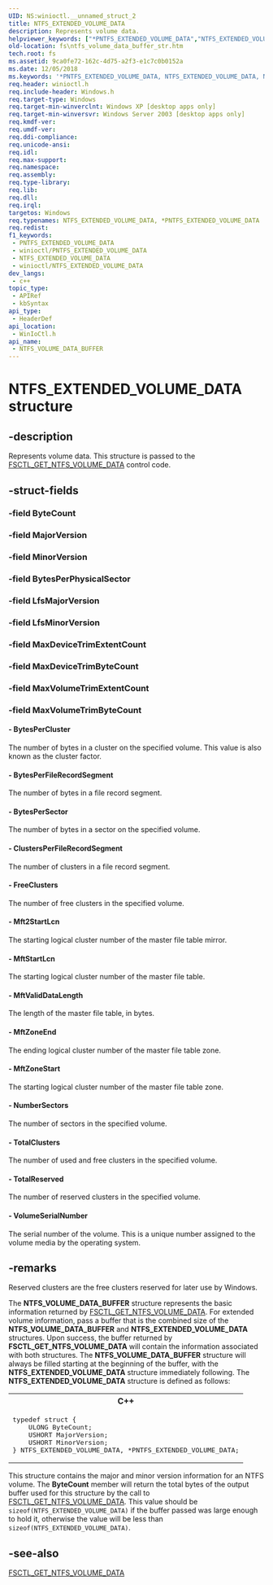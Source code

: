 ```yaml
---
UID: NS:winioctl.__unnamed_struct_2
title: NTFS_EXTENDED_VOLUME_DATA
description: Represents volume data.
helpviewer_keywords: ["*PNTFS_EXTENDED_VOLUME_DATA","NTFS_EXTENDED_VOLUME_DATA","NTFS_VOLUME_DATA_BUFFER","NTFS_VOLUME_DATA_BUFFER structure [Files]","PNTFS_VOLUME_DATA_BUFFER","PNTFS_VOLUME_DATA_BUFFER structure pointer [Files]","_win32_ntfs_volume_data_buffer_str","base.ntfs_volume_data_buffer_str","fs.ntfs_volume_data_buffer_str","winioctl/NTFS_VOLUME_DATA_BUFFER","winioctl/PNTFS_VOLUME_DATA_BUFFER"]
old-location: fs\ntfs_volume_data_buffer_str.htm
tech.root: fs
ms.assetid: 9ca0fe72-162c-4d75-a2f3-e1c7c0b0152a
ms.date: 12/05/2018
ms.keywords: '*PNTFS_EXTENDED_VOLUME_DATA, NTFS_EXTENDED_VOLUME_DATA, NTFS_VOLUME_DATA_BUFFER, NTFS_VOLUME_DATA_BUFFER structure [Files], PNTFS_VOLUME_DATA_BUFFER, PNTFS_VOLUME_DATA_BUFFER structure pointer [Files], _win32_ntfs_volume_data_buffer_str, base.ntfs_volume_data_buffer_str, fs.ntfs_volume_data_buffer_str, winioctl/NTFS_VOLUME_DATA_BUFFER, winioctl/PNTFS_VOLUME_DATA_BUFFER'
req.header: winioctl.h
req.include-header: Windows.h
req.target-type: Windows
req.target-min-winverclnt: Windows XP [desktop apps only]
req.target-min-winversvr: Windows Server 2003 [desktop apps only]
req.kmdf-ver: 
req.umdf-ver: 
req.ddi-compliance: 
req.unicode-ansi: 
req.idl: 
req.max-support: 
req.namespace: 
req.assembly: 
req.type-library: 
req.lib: 
req.dll: 
req.irql: 
targetos: Windows
req.typenames: NTFS_EXTENDED_VOLUME_DATA, *PNTFS_EXTENDED_VOLUME_DATA
req.redist: 
f1_keywords:
 - PNTFS_EXTENDED_VOLUME_DATA
 - winioctl/PNTFS_EXTENDED_VOLUME_DATA
 - NTFS_EXTENDED_VOLUME_DATA
 - winioctl/NTFS_EXTENDED_VOLUME_DATA
dev_langs:
 - c++
topic_type:
 - APIRef
 - kbSyntax
api_type:
 - HeaderDef
api_location:
 - WinIoCtl.h
api_name:
 - NTFS_VOLUME_DATA_BUFFER
---
```


# NTFS_EXTENDED_VOLUME_DATA structure


## -description

Represents volume data.  This structure is passed to the 
<a href="https://docs.microsoft.com/windows/desktop/api/winioctl/ni-winioctl-fsctl_get_ntfs_volume_data">FSCTL_GET_NTFS_VOLUME_DATA</a> control code.

## -struct-fields

### -field ByteCount

### -field MajorVersion

### -field MinorVersion

### -field BytesPerPhysicalSector

### -field LfsMajorVersion

### -field LfsMinorVersion

### -field MaxDeviceTrimExtentCount

### -field MaxDeviceTrimByteCount

### -field MaxVolumeTrimExtentCount

### -field MaxVolumeTrimByteCount

 




#### - BytesPerCluster

The number of bytes in a cluster on the specified volume. This value is also known as the cluster factor.


#### - BytesPerFileRecordSegment

The number of bytes in a file record segment.


#### - BytesPerSector

The number of bytes in a sector on the specified volume.


#### - ClustersPerFileRecordSegment

The number of clusters in a file record segment.


#### - FreeClusters

The number of free clusters in the specified volume.


#### - Mft2StartLcn

The starting logical cluster number of the master file table mirror.


#### - MftStartLcn

The starting logical cluster number of the master file table.


#### - MftValidDataLength

The length of the master file table, in bytes.


#### - MftZoneEnd

The ending logical cluster number of the master file table zone.


#### - MftZoneStart

The starting logical cluster number of the master file table zone.


#### - NumberSectors

The number of sectors in the specified volume.


#### - TotalClusters

The number of used and free clusters in the specified volume.


#### - TotalReserved

The number of reserved clusters in the specified volume.


#### - VolumeSerialNumber

The serial number of the volume. This is a unique number assigned to the volume media by the operating system.

## -remarks

Reserved clusters are the free clusters reserved for later use by Windows.

The <b>NTFS_VOLUME_DATA_BUFFER</b> structure represents the basic information returned by <a href="https://docs.microsoft.com/windows/desktop/api/winioctl/ni-winioctl-fsctl_get_ntfs_volume_data">FSCTL_GET_NTFS_VOLUME_DATA</a>. For extended volume information,  pass a buffer that is the combined size of the <b>NTFS_VOLUME_DATA_BUFFER</b>  and <b>NTFS_EXTENDED_VOLUME_DATA</b> structures. Upon success, the  buffer returned by <b>FSCTL_GET_NTFS_VOLUME_DATA</b> will contain the information associated with both structures. The <b>NTFS_VOLUME_DATA_BUFFER</b> structure will always be filled starting at the beginning of the buffer, with the <b>NTFS_EXTENDED_VOLUME_DATA</b> structure immediately following. The <b>NTFS_EXTENDED_VOLUME_DATA</b> structure is defined as follows: 
				

<div class="code"><span codelanguage="ManagedCPlusPlus"><table>
<tr>
<th>C++</th>
</tr>
<tr>
<td>
<pre>typedef struct {
    ULONG ByteCount;
    USHORT MajorVersion;
    USHORT MinorVersion;
} NTFS_EXTENDED_VOLUME_DATA, *PNTFS_EXTENDED_VOLUME_DATA;</pre>
</td>
</tr>
</table></span></div>
This structure contains the major and minor version information for an NTFS volume. The <b>ByteCount</b> member will return the total bytes  of the output buffer used for this structure by the call to <a href="https://docs.microsoft.com/windows/desktop/api/winioctl/ni-winioctl-fsctl_get_ntfs_volume_data">FSCTL_GET_NTFS_VOLUME_DATA</a>. This value should be <code>sizeof(NTFS_EXTENDED_VOLUME_DATA)</code> if the buffer passed was large enough to hold it, otherwise the value will be less than <code>sizeof(NTFS_EXTENDED_VOLUME_DATA)</code>.

## -see-also

<a href="https://docs.microsoft.com/windows/desktop/api/winioctl/ni-winioctl-fsctl_get_ntfs_volume_data">FSCTL_GET_NTFS_VOLUME_DATA</a>

